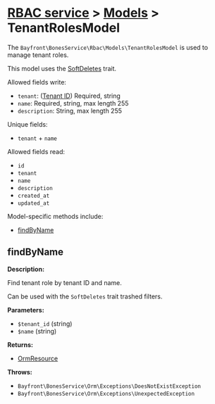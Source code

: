 # [RBAC service](../README.md) > [Models](README.md) > TenantRolesModel

The `Bayfront\BonesService\Rbac\Models\TenantRolesModel` is used to manage tenant roles.

This model uses the [SoftDeletes](https://github.com/bayfrontmedia/bones-service-orm/blob/master/docs/traits/softdeletes.md) trait.

Allowed fields write:

- `tenant`: ([Tenant ID](tenants.md)) Required, string
- `name`: Required, string, max length 255
- `description`: String, max length 255

Unique fields:

- `tenant` + `name`

Allowed fields read:

- `id`
- `tenant`
- `name`
- `description`
- `created_at`
- `updated_at`

Model-specific methods include:

- [findByName](#findbyname)

## findByName

**Description:**

Find tenant role by tenant ID and name.

Can be used with the `SoftDeletes` trait trashed filters.

**Parameters:**

- `$tenant_id` (string)
- `$name` (string)

**Returns:**

- [OrmResource](https://github.com/bayfrontmedia/bones-service-orm/blob/master/docs/ormresource.md)

**Throws:**

- `Bayfront\BonesService\Orm\Exceptions\DoesNotExistException`
- `Bayfront\BonesService\Orm\Exceptions\UnexpectedException`